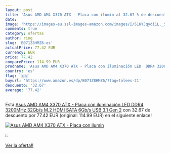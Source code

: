 ```yaml
---
layout: post
title: 'Asus AMD AM4 X370 ATX - Placa con ilumin al 32.67 % de descuento'
date: 
image: 'https://images-eu.ssl-images-amazon.com/images/I/51KYJqydi1L._SL200_.jpg'
comments: true
category: ofertas
author: ring
slug: 'B071Z8HMZ6-es'
actualPrice: 77.42 EUR
currency: EUR
price: 77.42
comparePrice: 114.99 EUR
prodname: 'Asus AMD AM4 X370 ATX - Placa con iluminación LED  DDR4 3200MHz  32Gb/s M.2  HDMI  SATA 6Gb/s  USB 3.1 Gen 2'
country: 'es'
flag: '🇪🇸'
buyurl: 'https://www.amazon.es/dp/B071Z8HMZ6/?tag=tolees-21'
descuento: '32.67'
average: '77.42'
---
```


Está [Asus AMD AM4 X370 ATX - Placa con iluminación LED  DDR4 3200MHz  32Gb/s M.2  HDMI  SATA 6Gb/s  USB 3.1 Gen 2](https://www.amazon.es/dp/B071Z8HMZ6/?tag=tolees-21) con 32.67 de descuento por 77.42 EUR (original: 114.99 EUR) en el siguiente enlace!

[![Asus AMD AM4 X370 ATX - Placa con ilumin](https://images-eu.ssl-images-amazon.com/images/I/51KYJqydi1L._SL200_.jpg)](https://www.amazon.es/dp/B071Z8HMZ6/?tag=tolees-21)

ℹ️:


[Ver la oferta!!](https://www.amazon.es/dp/B071Z8HMZ6/?tag=tolees-21)
